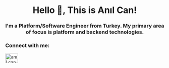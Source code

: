 <h1 align="center">Hello 👋, This is Anıl Can! </h1>

<h3 align="center">I'm a Platform/Software Engineer from Turkey. My primary area of focus is platform and backend technologies.</h3>
<!--- <h3 align="center">I'm currently working on Docker and Distributed Systems.</h3> --->

<h3 align="left">Connect with me:</h3>

<p align="left">
  <a href="https://www.linkedin.com/in/anil-can-ozgok/" target="blank">
    <img align="center" src="https://raw.githubusercontent.com/rahuldkjain/github-profile-readme-generator/master/src/images/icons/Social/linked-in-alt.svg" alt="anıl can özgök" height="30" width="40" />
  </a>
</p>
